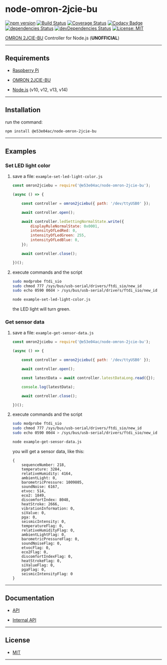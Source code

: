 # node-omron-2jcie-bu

[![npm version](https://badge.fury.io/js/%40e53e04ac%2Fnode-omron-2jcie-bu.svg)](https://badge.fury.io/js/%40e53e04ac%2Fnode-omron-2jcie-bu)
[![Build Status](https://travis-ci.org/e53e04ac/node-omron-2jcie-bu.svg?branch=master)](https://travis-ci.org/e53e04ac/node-omron-2jcie-bu)
[![Coverage Status](https://coveralls.io/repos/github/e53e04ac/node-omron-2jcie-bu/badge.svg?branch=master)](https://coveralls.io/github/e53e04ac/node-omron-2jcie-bu?branch=master)
[![Codacy Badge](https://api.codacy.com/project/badge/Grade/9abd386982e944d0b52633f78b60fcc8)](https://app.codacy.com/manual/e53e04ac/node-omron-2jcie-bu?utm_source=github.com&utm_medium=referral&utm_content=e53e04ac/node-omron-2jcie-bu&utm_campaign=Badge_Grade_Dashboard)
[![dependencies Status](https://david-dm.org/e53e04ac/node-omron-2jcie-bu/status.svg)](https://david-dm.org/e53e04ac/node-omron-2jcie-bu)
[![devDependencies Status](https://david-dm.org/e53e04ac/node-omron-2jcie-bu/dev-status.svg)](https://david-dm.org/e53e04ac/node-omron-2jcie-bu?type=dev)
[![License: MIT](https://img.shields.io/badge/License-MIT-blue.svg)](https://opensource.org/licenses/MIT)

[OMRON 2JCIE-BU](https://www.fa.omron.co.jp/products/family/3724/) Controller for Node.js (**UNOFFICIAL**)

-----

## Requirements

- [Raspberry Pi](https://www.raspberrypi.org/)

- [OMRON 2JCIE-BU](https://www.fa.omron.co.jp/products/family/3724/)

- [Node.js](https://nodejs.org/en/) (v10, v12, v13, v14)

-----

## Installation

run the command:

~~~~~ sh
npm install @e53e04ac/node-omron-2jcie-bu
~~~~~

-----

## Examples

### Set LED light color

1. save a file: `example-set-led-light-color.js`

    ~~~~~ js
    const omron2jciebu = require('@e53e04ac/node-omron-2jcie-bu');

    (async () => {

        const controller = omron2jciebu({ path: '/dev/ttyUSB0' });

        await controller.open();

        await controller.ledSettingNormalState.write({
            displayRuleNormalState: 0x0001,
            intensityOfLedRed: 0,
            intensityOfLedGreen: 255,
            intensityOfLedBlue: 0,
        });

        await controller.close();

    })();
    ~~~~~

2. execute commands and the script

    ~~~~~ sh
    sudo modprobe ftdi_sio
    sudo chmod 777 /sys/bus/usb-serial/drivers/ftdi_sio/new_id
    sudo echo 0590 00d4 > /sys/bus/usb-serial/drivers/ftdi_sio/new_id

    node example-set-led-light-color.js
    ~~~~~

    the LED light will turn green.

### Get sensor data

1. save a file: `example-get-sensor-data.js`

    ~~~~~ js
    const omron2jciebu = require('@e53e04ac/node-omron-2jcie-bu');

    (async () => {

        const controller = omron2jciebu({ path: '/dev/ttyUSB0' });

        await controller.open();

        const latestData = await controller.latestDataLong.read({});

        console.log(latestData);

        await controller.close();

    })();
    ~~~~~

2. execute commands and the script

    ~~~~~ sh
    sudo modprobe ftdi_sio
    sudo chmod 777 /sys/bus/usb-serial/drivers/ftdi_sio/new_id
    sudo echo 0590 00d4 > /sys/bus/usb-serial/drivers/ftdi_sio/new_id

    node example-get-sensor-data.js
    ~~~~~

    you will get a sensor data, like this:

    ~~~~~
    {
        sequenceNumber: 218,
        temperature: 3284,
        relativeHumidity: 4164,
        ambientLight: 0,
        barometricPressure: 1009805,
        soundNoise: 6167,
        etvoc: 514,
        eco2: 1849,
        discomfortIndex: 8048,
        heatStroke: 2666,
        vibrationInformation: 0,
        siValue: 0,
        pga: 0,
        seismicIntensity: 0,
        temperatureFlag: 0,
        relativeHumidityFlag: 0,
        ambientLightFlag: 0,
        barometricPressureFlag: 0,
        soundNoiseFlag: 0,
        etvocFlag: 0,
        eco2Flag: 0,
        discomfortIndexFlag: 0,
        heatStrokeFlag: 0,
        siValueFlag: 0,
        pgaFlag: 0,
        seismicIntensityFlag: 0
    }
    ~~~~~

-----

## Documentation

- [API](docs/api)

- [Internal API](docs/internal-api)

-----

## License

- [MIT](LICENSE)

-----
